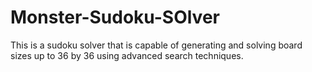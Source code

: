 # Monster-Sudoku-SOlver

This is a sudoku solver that is capable of generating and solving board sizes up to 36 by 36 using advanced search techniques.
